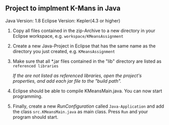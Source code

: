 ## Project to implment K-Mans in Java

Java Version: 1.8 
Eclipse Version: Kepler(4.3 or higher)

1. Copy all files contained in the zip-Archive to a new directory in your Eclipse workspace, e.g. ```workspace/KMeansAssignment ```


2. Create a new Java-Project in Eclipse that has the same name as the directory you just created, e.g. `KMeansAssignment`

3. Make sure that all *.jar files contained in the "lib" directory are listed as `referenced libraries` 
   
   *If the are not listed as referenced libraries, open the project's properties, and add each jar file to the "build path".*


4. Eclipse should be able to compile KMeansMain.java. You can now start programming.


5. Finally, create a new *RunConfiguration* called 
`Java-Application` and add the class `src.KMeansMain.java` as main class.
   Press `Run` and your program should start.

